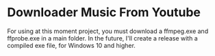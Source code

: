 # Downloader Music From Youtube
For using at this moment project, you must download a ffmpeg.exe and ffprobe.exe in a main folder.
In the future, I'll create a release with a compiled exe file, for Windows 10 and higher.
